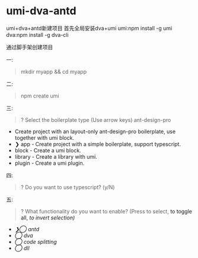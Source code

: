 # umi-dva-antd
umi+dva+antd新建项目
首先全局安装dva+umi
umi:npm install -g umi
dva:npm install -g dva-cli
 

通过脚手架创建项目

一:
> mkdir myapp && cd myapp
 
二:
> npm create umi
 
三:
>? Select the boilerplate type (Use arrow keys)
  ant-design-pro  
  - Create project with an layout-only ant-design-pro boilerplate, use together with umi block.
- ❯ app             - Create project with a simple boilerplate, support typescript.
- block           - Create a umi block.
- library         - Create a library with umi.
- plugin          - Create a umi plugin.
 
四:
> ? Do you want to use typescript? (y/N)
 
五:
> ? What functionality do you want to enable? (Press <space> to select, <a> to toggle all, <i> to invert selection)
- ❯◯ antd
- ◯ dva
- ◯ code splitting
- ◯ dll
